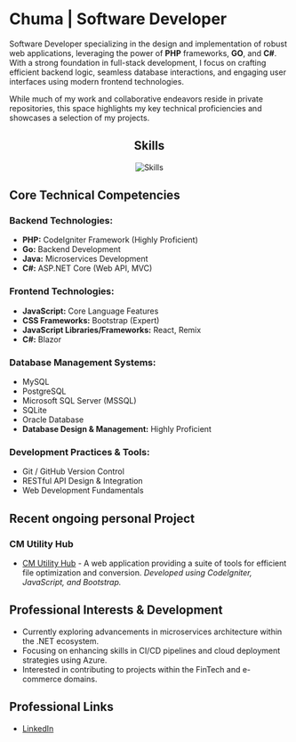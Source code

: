 # Chuma | Software Developer

Software Developer specializing in the design and implementation of robust web applications, leveraging the power of **PHP** frameworks, **GO**, and **C#**. With a strong foundation in full-stack development, I focus on crafting efficient backend logic, seamless database interactions, and engaging user interfaces using modern frontend technologies.

While much of my work and collaborative endeavors reside in private repositories, this space highlights my key technical proficiencies and showcases a selection of my projects.

<div align="center">
<h2>Skills</h2>
<img src="https://skillicons.dev/icons?i=php,go,typescript,remix,bootstrap,dotnet,mysql,postgresql,sqlite,git,github,java" alt="Skills">
</div>

## Core Technical Competencies

### Backend Technologies:
* **PHP:** CodeIgniter Framework (Highly Proficient)
* **Go:** Backend Development
* **Java:** Microservices Development
* **C#:** ASP.NET Core (Web API, MVC)

### Frontend Technologies:
* **JavaScript:** Core Language Features
* **CSS Frameworks:** Bootstrap (Expert)
* **JavaScript Libraries/Frameworks:** React, Remix
* **C#:** Blazor

### Database Management Systems:
* MySQL
* PostgreSQL
* Microsoft SQL Server (MSSQL)
* SQLite
* Oracle Database
* **Database Design & Management:** Highly Proficient

### Development Practices & Tools:
* Git / GitHub Version Control
* RESTful API Design & Integration
* Web Development Fundamentals

## Recent ongoing personal Project
### CM Utility Hub
* [CM Utility Hub](https://www.cmutilityhub.com) - A web application providing a suite of tools for efficient file optimization and conversion. *Developed using CodeIgniter, JavaScript, and Bootstrap.*

## Professional Interests & Development
* Currently exploring advancements in microservices architecture within the .NET ecosystem.
* Focusing on enhancing skills in CI/CD pipelines and cloud deployment strategies using Azure.
* Interested in contributing to projects within the FinTech and e-commerce domains.

## Professional Links
* [LinkedIn](https://www.linkedin.com/in/chuma-m-hango-0a41a117b/)
